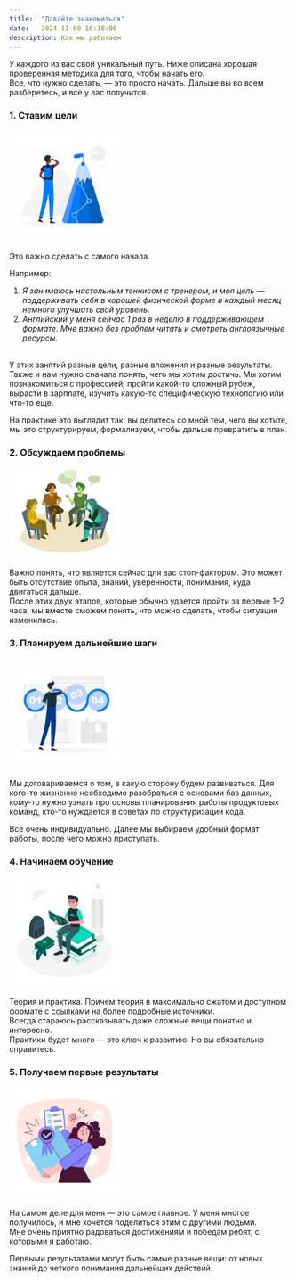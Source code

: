 ```yaml
---
title:  "Давайте знакомиться"
date:   2024-11-09 10:18:00
description: Как мы работаем
---
```


У каждого из вас свой уникальный путь. Ниже описана хорошая проверенная методика для того, чтобы начать его.  
Все, что нужно сделать, — это просто начать. Дальше вы во всем разберетесь, и все у вас получится.

### 1. Ставим цели
<img src="/assets/images/set_goals.jpg" alt="image" style="width:200px;height:auto;" />

Это важно сделать с самого начала.

Например:
1. <i>Я занимаюсь настольным теннисом с тренером, и моя цель — поддерживать себя в хорошей физической форме и каждый месяц немного улучшать свой уровень.</i>
1. <i>Английский у меня сейчас 1 раз в неделю в поддерживающем формате. Мне важно без проблем читать и смотреть англоязычные ресурсы.</i>

<br />  
У этих занятий разные цели, разные вложения и разные результаты.  
Также и нам нужно сначала понять, чего мы хотим достичь. Мы хотим познакомиться с профессией, пройти какой-то сложный рубеж, вырасти в зарплате, изучить какую-то специфическую технологию или что-то еще.  

На практике это выглядит так: вы делитесь со мной тем, чего вы хотите, мы это структурируем, формализуем, чтобы дальше превратить в план.

### 2. Обсуждаем проблемы
<img src="/assets/images/discuss_problems.jpg" alt="image" style="width:200px;height:auto;" />

Важно понять, что является сейчас для вас стоп-фактором. Это может быть отсутствие опыта, знаний, уверенности, понимания, куда двигаться дальше.  
После этих двух этапов, которые обычно удается пройти за первые 1–2 часа, мы вместе сможем понять, что можно сделать, чтобы ситуация изменилась.

### 3. Планируем дальнейшие шаги
<img src="/assets/images/plan_steps.jpg" alt="image" style="width:200px;height:auto;" />

Мы договариваемся о том, в какую сторону будем развиваться. Для кого-то жизненно необходимо разобраться с основами баз данных, кому-то нужно узнать про основы планирования работы продуктовых команд, кто-то нуждается в советах по структуризации кода.  

Все очень индивидуально. Далее мы выбираем удобный формат работы, после чего можно приступать.

### 4. Начинаем обучение
<img src="/assets/images/study.jpg" alt="image" style="width:200px;height:auto;" />

Теория и практика. Причем теория в максимально сжатом и доступном формате с ссылками на более подробные источники.  
Всегда стараюсь рассказывать даже сложные вещи понятно и интересно.  
Практики будет много — это ключ к развитию. Но вы обязательно справитесь.

### 5. Получаем первые результаты
<img src="/assets/images/get_goals.jpg" alt="image" style="width:200px;height:auto;" />

На самом деле для меня — это самое главное. У меня многое получилось, и мне хочется поделиться этим с другими людьми.  
Мне очень приятно радоваться достижениям и победам ребят, с которыми я работаю.

Первыми результатами могут быть самые разные вещи: от новых знаний до четкого понимания дальнейших действий. 